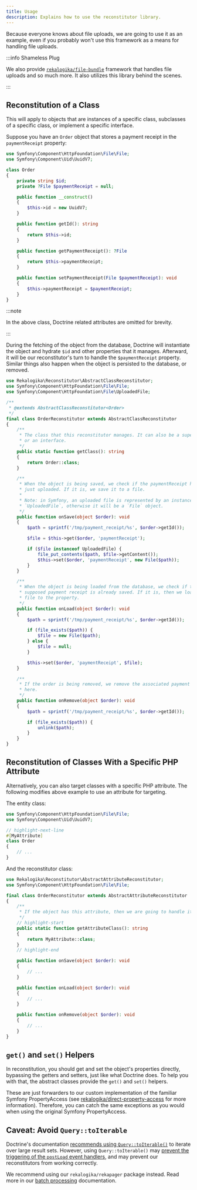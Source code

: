```yaml
---
title: Usage
description: Explains how to use the reconstitutor library.
---
```


Because everyone knows about file uploads, we are going to use it as an
example, even if you probably won't use this framework as a means for handling
file uploads.

:::info Shameless Plug

We also provide [`rekalogika/file-bundle`](../file-bundle) framework that
handles file uploads and so much more. It also utilizes this library behind the
scenes.

:::

## Reconstitution of a Class

This will apply to objects that are instances of a specific class, subclasses
of a specific class, or implement a specific interface.

Suppose you have an `Order` object that stores a payment receipt in the
`paymentReceipt` property:

```php
use Symfony\Component\HttpFoundation\File\File;
use Symfony\Component\Uid\UuidV7;

class Order
{
    private string $id;
    private ?File $paymentReceipt = null;

    public function __construct()
    {
        $this->id = new UuidV7;
    }

    public function getId(): string
    {
        return $this->id;
    }

    public function getPaymentReceipt(): ?File
    {
        return $this->paymentReceipt;
    }

    public function setPaymentReceipt(File $paymentReceipt): void
    {
        $this->paymentReceipt = $paymentReceipt;
    }
}
```

:::note

In the above class, Doctrine related attributes are omitted for brevity.

:::

During the fetching of the object from the database, Doctrine will instantiate
the object and hydrate `$id` and other properties that it manages. Afterward, it
will be our reconstitutor's turn to handle the `$paymentReceipt` property.
Similar things also happen when the object is persisted to the database, or
removed.

```php
use Rekalogika\Reconstitutor\AbstractClassReconstitutor;
use Symfony\Component\HttpFoundation\File\File;
use Symfony\Component\HttpFoundation\File\UploadedFile;

/**
 * @extends AbstractClassReconstitutor<Order>
 */
final class OrderReconstitutor extends AbstractClassReconstitutor
{
    /**
     * The class that this reconstitutor manages. It can also be a super class
     * or an interface.
     */
    public static function getClass(): string
    {
        return Order::class;
    }

    /**
     * When the object is being saved, we check if the paymentReceipt has been
     * just uploaded. If it is, we save it to a file.
     * 
     * Note: in Symfony, an uploaded file is represented by an instance of
     * `UploadedFile`, otherwise it will be a `File` object.
     */
    public function onSave(object $order): void
    {
        $path = sprintf('/tmp/payment_receipt/%s', $order->getId());

        $file = $this->get($order, 'paymentReceipt');

        if ($file instanceof UploadedFile) {
            file_put_contents($path, $file->getContent());
            $this->set($order, 'paymentReceipt', new File($path));
        }
    }

    /**
     * When the object is being loaded from the database, we check if the
     * supposed payment receipt is already saved. If it is, then we load the
     * file to the property.
     */
    public function onLoad(object $order): void
    {
        $path = sprintf('/tmp/payment_receipt/%s', $order->getId());

        if (file_exists($path)) {
            $file = new File($path);
        } else {
            $file = null;
        }

        $this->set($order, 'paymentReceipt', $file);
    }

    /**
     * If the order is being removed, we remove the associated payment receipt
     * here.
     */
    public function onRemove(object $order): void
    {
        $path = sprintf('/tmp/payment_receipt/%s', $order->getId());

        if (file_exists($path)) {
            unlink($path);
        }
    }
}
```

## Reconstitution of Classes With a Specific PHP Attribute

Alternatively, you can also target classes with a specific PHP attribute. The
following modifies above example to use an attribute for targeting.

The entity class:

```php
use Symfony\Component\HttpFoundation\File\File;
use Symfony\Component\Uid\UuidV7;

// highlight-next-line
#[MyAttribute]
class Order
{
    // ...
}
```

And the reconstitutor class:

```php
use Rekalogika\Reconstitutor\AbstractAttributeReconstitutor;
use Symfony\Component\HttpFoundation\File\File;

final class OrderReconstitutor extends AbstractAttributeReconstitutor
{
    /**
     * If the object has this attribute, then we are going to handle it.
     */
    // highlight-start
    public static function getAttributeClass(): string
    {
        return MyAttribute::class;
    }
    // highlight-end

    public function onSave(object $order): void
    {
        // ...
    }

    public function onLoad(object $order): void
    {
        // ...
    }

    public function onRemove(object $order): void
    {
        // ...
    }
}
```

## `get()` and `set()` Helpers

In reconstitution, you should get and set the object's properties directly,
bypassing the getters and setters, just like what Doctrine does. To help you
with that, the abstract classes provide the `get()` and `set()` helpers.

These are just forwarders to our custom implementation of the familiar Symfony
PropertyAccess (see [rekalogika/direct-property-access](../direct-property-access)
for more information). Therefore, you can catch the same exceptions as you would
when using the original Symfony PropertyAccess.

## Caveat: Avoid `Query::toIterable`

Doctrine's documentation [recommends using
`Query::toIterable()`](https://www.doctrine-project.org/projects/doctrine-orm/en/latest/reference/batch-processing.html#iterating-results)
to iterate over large result sets. However, using `Query::toIterable()` may
[prevent the triggering of the `postLoad` event
handlers](https://www.doctrine-project.org/projects/doctrine-orm/en/latest/reference/events.html#postload),
and may prevent our reconstitutors from working correctly.

We recommend using our `rekalogika/rekapager` package instead. Read more in our
[batch processing](/rekapager/batch-processing) documentation.